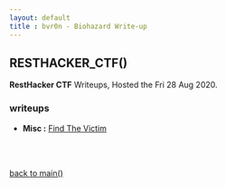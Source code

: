 ```yaml
---
layout: default
title : bvr0n - Biohazard Write-up
---
```



## RESTHACKER_CTF()

**RestHacker CTF** Writeups, Hosted the Fri 28 Aug 2020.



### writeups


- **Misc  :** [Find The Victim](./posts/ctf/resethacker/resethacker.md)


<br>
<br>

[back to main()](https://bvr0n.github.io/)
